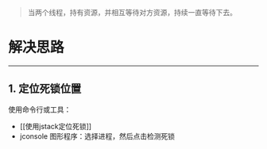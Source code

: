 >当两个线程，持有资源，并相互等待对方资源，持续一直等待下去。


# 解决思路
---
## 1. 定位死锁位置
使用命令行或工具：
- [[使用jstack定位死锁]]
- jconsole 图形程序：选择进程，然后点击检测死锁

